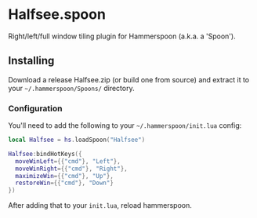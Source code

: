 # Halfsee.spoon

Right/left/full window tiling plugin for Hammerspoon (a.k.a. a 'Spoon').

## Installing

Download a release Halfsee.zip (or build one from source) and extract it to
your `~/.hammerspoon/Spoons/` directory.

### Configuration

You'll need to add the following to your `~/.hammerspoon/init.lua` config:

```lua
local Halfsee = hs.loadSpoon("Halfsee")

Halfsee:bindHotKeys({
  moveWinLeft={{"cmd"}, "Left"},
  moveWinRight={{"cmd"}, "Right"},
  maximizeWin={{"cmd"}, "Up"},
  restoreWin={{"cmd"}, "Down"}
})
```

After adding that to your `init.lua`, reload hammerspoon.


